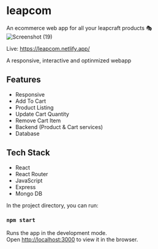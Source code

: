 # leapcom
An ecommerce web app for all your leapcraft products 🎭
![Screenshot (19)](https://github.com/adhairyaa/leapcom/assets/99728258/cbd42a70-ed09-4366-b3b1-1729278f1b64)


Live: https://leapcom.netlify.app/

A responsive, interactive and optinmized webapp


## Features
* Responsive
* Add To Cart
* Product Listing
* Update Cart Quantity
* Remove Cart Item
* Backend (Product & Cart services)
* Database


## Tech Stack
* React
* React Router
* JavaScript
* Express
* Mongo DB

In the project directory, you can run:

### `npm start`

Runs the app in the development mode.\
Open [http://localhost:3000](http://localhost:3000) to view it in the browser.

